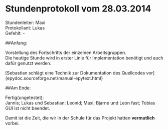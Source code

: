 # Stundenprotokoll vom 28.03.2014
Stundenleiter: Maxi  
Protokollant: Lukas  
Gefehlt: -

##Anfang:

Vorstellung des Fortschritts der einzelnen Arbeitsgruppen.  
Die heutige Stunde wird in erster Linie für Implementation benötigt und auch dafür genutzt werden.  

[Sebastian schlägt eine Technik zur Dokumentation des Quellcodes vor]{epydoc.sourceforge.net/manual-epytext.html}

##Am Ende:

Fertig(ungetestet):  
Jannis; Lukas und Sebastian; Leonid; Maxi; Bjarne und Leon fast; Tobias GUI ist nicht beendet.

Damit ist die Zeit, die wir in der Schule für das Projekt hatten **vermutlich** vorbei.


